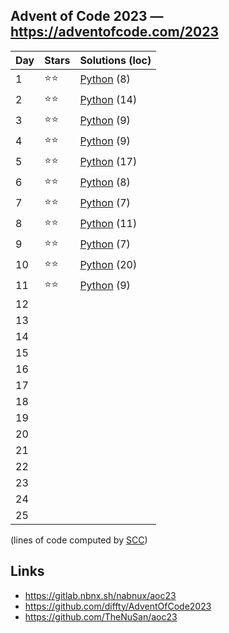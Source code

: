 ## Advent of Code 2023 — https://adventofcode.com/2023

 | Day | Stars | Solutions (loc) |
 |-----|-------|-----------------|
 | 1   | ⭐⭐  | [Python](/aoc2023/01/solution.py) (8) |
 | 2   | ⭐⭐  | [Python](/aoc2023/02/solution.py) (14) |
 | 3   | ⭐⭐  | [Python](/aoc2023/03/solution.py) (9) |
 | 4   | ⭐⭐  | [Python](/aoc2023/04/solution.py) (9) |
 | 5   | ⭐⭐  | [Python](/aoc2023/05/solution.py) (17) |
 | 6   | ⭐⭐  | [Python](/aoc2023/06/solution.py) (8) |
 | 7   | ⭐⭐  | [Python](/aoc2023/07/solution.py) (7) |
 | 8   | ⭐⭐  | [Python](/aoc2023/08/solution.py) (11) |
 | 9   | ⭐⭐  | [Python](/aoc2023/09/solution.py) (7) |
 | 10  | ⭐⭐  | [Python](/aoc2023/10/solution.py) (20) |
 | 11  | ⭐⭐  | [Python](/aoc2023/11/solution.py) (9) |
 | 12  |       | |
 | 13  |       | |
 | 14  |       | |
 | 15  |       | |
 | 16  |       | |
 | 17  |       | |
 | 18  |       | |
 | 19  |       | |
 | 20  |       | |
 | 21  |       | |
 | 22  |       | |
 | 23  |       | |
 | 24  |       | |
 | 25  |       | |

(lines of code computed by [SCC](https://github.com/boyter/scc))

## Links

 * https://gitlab.nbnx.sh/nabnux/aoc23
 * https://github.com/diffty/AdventOfCode2023
 * https://github.com/TheNuSan/aoc23
